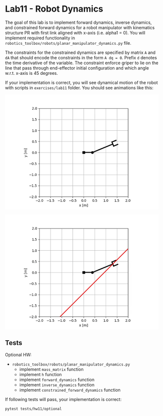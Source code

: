 # Lab11 - Robot Dynamics

The goal of this lab is to implement forward dynamics, inverse dynamics, and constrained forward dynamics for a robot manipulator with kinematics structure PR with first link aligned with x-axis (i.e. alpha1 = 0).
You will implement required functionality in `robotics_toolbox/robots/planar_manipulator_dynamics.py` file.

The constraints for the constrained dynamics are specified by matrix `A` and `dA` that should encode the constraints in the form `A dq = 0`.
Prefix `d` denotes the time derivative of the variable.
The constraint enforce griper to lie on the line that pass through end-effector initial configuration and which angle w.r.t. x-axis is 45 degrees.

If your implementation is correct, you will see dynamical motion of the robot with scripts in `exercises/lab11` folder.
You should see animations like this:

![](lab11_fd.gif)

![](lab11_cfd.gif)


## Tests

Optional HW:

- `robotics_toolbox/robots/planar_manipulator_dynamics.py`
    - implement `mass_matrix` function
    - implement `h` function
    - implement `forward_dynamics` function
    - implement `inverse_dynamics` function
    - implement `constrained_forward_dynamics` function

If following tests will pass, your implementation is correct:

```bash
pytest tests/hw11/optional
```

